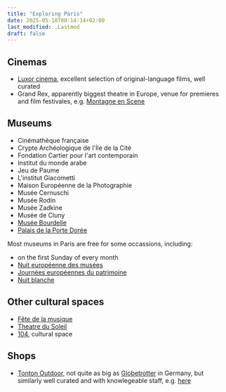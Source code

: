 ```yaml
---
title: "Exploring Paris"
date: 2025-05-18T00:14:14+02:00
last_modified: .Lastmod
draft: false
---
```


## Cinemas

- [Luxor cinema](https://www.cinemalouxor.fr), excellent selection of original-language films, well curated
- Grand Rex, apparently biggest theatre in Europe, venue for premieres and film festivales, e.g. [Montagne en Scene](https://www.montagne-en-scene.com/)

## Museums

- Cinémathèque française
- Crypte Archéologique de l'İle de la Cité
- Fondation Cartier pour l'art contemporain
- Institut du monde arabe
- Jeu de Paume
- L'institut Giacometti
- Maison Européenne de la Photographie
- Musée Cernuschi
- Musée Rodin
- Musée Zadkine
- Musée de Cluny
- [Musée Bourdelle](https://www.bourdelle.paris.fr)
- [Palais de la Porte Dorée](https://www.palais-portedoree.fr/)

Most museums in Paris are free for some occassions, including:

- on the first Sunday of every month
- [Nuit européenne des musées](https://nuitdesmusees.culture.gouv.fr/)
- [Journées européennes du patrimoine](https://journeesdupatrimoine.culture.gouv.fr/)
- [Nuit blanche](https://www.paris.fr/nuit-blanche-2025)

## Other cultural spaces

- [Fête de la musique](https://fetedelamusique.culture.gouv.fr/)
- [Theatre du Soleil](https://theatre-du-soleil.fr)
- [104](https://www.104.fr), cultural space

## Shops

- [Tonton Outdoor](https://www.tonton-outdoor.com/), not quite as big as [Globetrotter](https://www.globetrotter.de/) in Germany, but similarly well curated and with knowlegeable staff, e.g. [here](https://maps.app.goo.gl/E9sxUM9qqv4GWAJe7)
